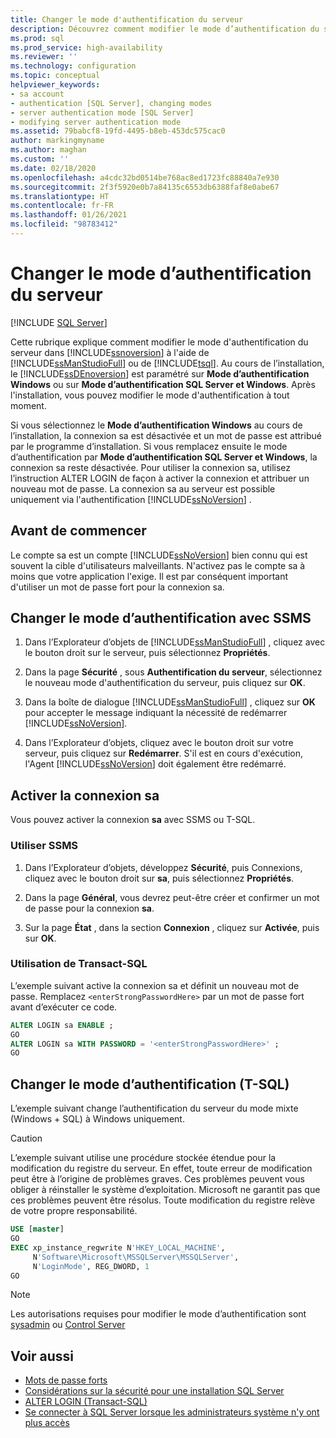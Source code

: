 ```yaml
---
title: Changer le mode d'authentification du serveur
description: Découvrez comment modifier le mode d’authentification du serveur dans SQL Server. Vous pouvez utiliser SQL Server Management Studio ou Transact-SQL pour effectuer cette tâche.
ms.prod: sql
ms.prod_service: high-availability
ms.reviewer: ''
ms.technology: configuration
ms.topic: conceptual
helpviewer_keywords:
- sa account
- authentication [SQL Server], changing modes
- server authentication mode [SQL Server]
- modifying server authentication mode
ms.assetid: 79babcf8-19fd-4495-b8eb-453dc575cac0
author: markingmyname
ms.author: maghan
ms.custom: ''
ms.date: 02/18/2020
ms.openlocfilehash: a4cdc32bd0514be768ac8ed1723fc88840a7e930
ms.sourcegitcommit: 2f3f5920e0b7a84135c6553db6388faf8e0abe67
ms.translationtype: HT
ms.contentlocale: fr-FR
ms.lasthandoff: 01/26/2021
ms.locfileid: "98783412"
---
```

# <a name="change-server-authentication-mode"></a>Changer le mode d’authentification du serveur

[!INCLUDE [SQL Server](../../includes/applies-to-version/sqlserver.md)]

Cette rubrique explique comment modifier le mode d'authentification du serveur dans [!INCLUDE[ssnoversion](../../includes/ssnoversion-md.md)] à l'aide de [!INCLUDE[ssManStudioFull](../../includes/ssmanstudiofull-md.md)] ou de [!INCLUDE[tsql](../../includes/tsql-md.md)]. Au cours de l’installation, le [!INCLUDE[ssDEnoversion](../../includes/ssdenoversion-md.md)] est paramétré sur **Mode d’authentification Windows** ou sur **Mode d’authentification SQL Server et Windows**. Après l'installation, vous pouvez modifier le mode d'authentification à tout moment.

Si vous sélectionnez le **Mode d’authentification Windows** au cours de l’installation, la connexion sa est désactivée et un mot de passe est attribué par le programme d’installation. Si vous remplacez ensuite le mode d’authentification par **Mode d’authentification SQL Server et Windows**, la connexion sa reste désactivée. Pour utiliser la connexion sa, utilisez l’instruction ALTER LOGIN de façon à activer la connexion et attribuer un nouveau mot de passe. La connexion sa au serveur est possible uniquement via l'authentification [!INCLUDE[ssNoVersion](../../includes/ssnoversion-md.md)] .

## <a name="before-you-begin"></a>Avant de commencer

Le compte sa est un compte [!INCLUDE[ssNoVersion](../../includes/ssnoversion-md.md)] bien connu qui est souvent la cible d'utilisateurs malveillants. N'activez pas le compte sa à moins que votre application l'exige. Il est par conséquent important d'utiliser un mot de passe fort pour la connexion sa.

## <a name="change-authentication-mode-with-ssms"></a>Changer le mode d’authentification avec SSMS

1. Dans l’Explorateur d’objets de [!INCLUDE[ssManStudioFull](../../includes/ssmanstudiofull-md.md)] , cliquez avec le bouton droit sur le serveur, puis sélectionnez **Propriétés**.

2. Dans la page **Sécurité** , sous **Authentification du serveur**, sélectionnez le nouveau mode d'authentification du serveur, puis cliquez sur **OK**.

3. Dans la boîte de dialogue [!INCLUDE[ssManStudioFull](../../includes/ssmanstudiofull-md.md)] , cliquez sur **OK** pour accepter le message indiquant la nécessité de redémarrer [!INCLUDE[ssNoVersion](../../includes/ssnoversion-md.md)].

4. Dans l’Explorateur d’objets, cliquez avec le bouton droit sur votre serveur, puis cliquez sur **Redémarrer**. S'il est en cours d'exécution, l'Agent [!INCLUDE[ssNoVersion](../../includes/ssnoversion-md.md)] doit également être redémarré.

## <a name="enable-sa-login"></a>Activer la connexion sa

Vous pouvez activer la connexion **sa** avec SSMS ou T-SQL.

### <a name="use-ssms"></a>Utiliser SSMS

1. Dans l’Explorateur d’objets, développez **Sécurité**, puis Connexions, cliquez avec le bouton droit sur **sa**, puis sélectionnez **Propriétés**.

2. Dans la page **Général**, vous devrez peut-être créer et confirmer un mot de passe pour la connexion **sa**.

3. Sur la page **État** , dans la section **Connexion** , cliquez sur **Activée**, puis sur **OK**.

### <a name="using-transact-sql"></a>Utilisation de Transact-SQL

L’exemple suivant active la connexion sa et définit un nouveau mot de passe. Remplacez `<enterStrongPasswordHere>` par un mot de passe fort avant d’exécuter ce code.

```sql  
ALTER LOGIN sa ENABLE ;  
GO  
ALTER LOGIN sa WITH PASSWORD = '<enterStrongPasswordHere>' ;  
GO  
```

## <a name="change-authentication-mode-t-sql"></a>Changer le mode d’authentification (T-SQL)

L’exemple suivant change l’authentification du serveur du mode mixte (Windows + SQL) à Windows uniquement.

> [!CAUTION]
> L’exemple suivant utilise une procédure stockée étendue pour la modification du registre du serveur. En effet, toute erreur de modification peut être à l’origine de problèmes graves. Ces problèmes peuvent vous obliger à réinstaller le système d’exploitation. Microsoft ne garantit pas que ces problèmes peuvent être résolus. Toute modification du registre relève de votre propre responsabilité.

```sql
USE [master]
GO
EXEC xp_instance_regwrite N'HKEY_LOCAL_MACHINE', 
     N'Software\Microsoft\MSSQLServer\MSSQLServer',
     N'LoginMode', REG_DWORD, 1
GO
```

> [!Note]
> Les autorisations requises pour modifier le mode d’authentification sont [sysadmin](../../relational-databases/security/authentication-access/server-level-roles.md#fixed-server-level-roles) ou [Control Server](../../relational-databases/security/permissions-database-engine.md)

## <a name="see-also"></a>Voir aussi

- [Mots de passe forts](../../relational-databases/security/strong-passwords.md)
- [Considérations sur la sécurité pour une installation SQL Server](../../sql-server/install/security-considerations-for-a-sql-server-installation.md)
- [ALTER LOGIN &#40;Transact-SQL&#41;](../../t-sql/statements/alter-login-transact-sql.md)
- [Se connecter à SQL Server lorsque les administrateurs système n'y ont plus accès](../../database-engine/configure-windows/connect-to-sql-server-when-system-administrators-are-locked-out.md)
